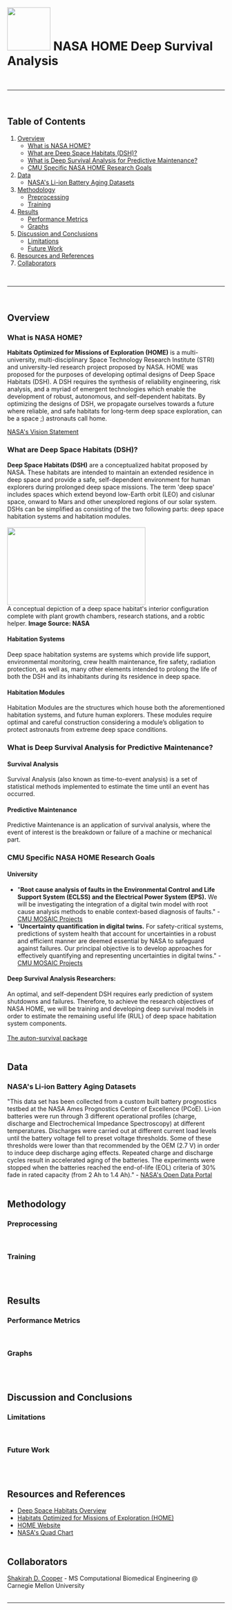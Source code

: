 # <img src="https://drive.google.com/uc?export=view&id=1XoL0DKY9N63l-rIop8PnYnHXGRz_AOfx" width="100" height="100"> NASA HOME Deep Survival Analysis
<br>


***
<br>


## Table of Contents
1. [Overview](#overview)
   * [What is NASA HOME?](#nasa-home)
   * [What are Deep Space Habitats (DSH)?](#dsh)
   * [What is Deep Survival Analysis for Predictive Maintenance?](#dsa)
   * [CMU Specific NASA HOME Research Goals](#cmu)
2. [Data](#data)
   * [NASA's Li-ion Battery Aging Datasets](#li-ion)
3. [Methodology](#method)
   * [Preprocessing](#pre-proc)
   * [Training](#train)
4. [Results](#results)
   * [Performance Metrics](#metrics)
   * [Graphs](#graphs)
5. [Discussion and Conclusions](#disc-cons)
   * [Limitations](#limits)
   * [Future Work](#future)
6. [Resources and References](#res-ref)
7. [Collaborators](#collab)


<br>

***
<br>


<a name = "overview"></a>
## Overview
<a name = "nasa-home"></a>
### What is NASA HOME?
<b>Habitats Optimized for Missions of Exploration (HOME)</b> is a multi-university, multi-disciplinary Space Technology Research Institute (STRI) and university-led research project proposed by NASA. HOME was proposed for the purposes of developing optimal designs of Deep Space Habitats (DSH). A DSH requires the synthesis of reliability engineering, risk analysis, and a myriad of emergent technologies which enable the development of robust, autonomous, and self-dependent habitats. By optimizing the designs of DSH, we propagate ourselves towards a future where reliable, and safe habitats for long-term deep space exploration, can be a space ;) astronauts call home.

[NASA's Vision Statement](https://www.nasa.gov/sites/default/files/atoms/files/home_quad_chart.pdf)
<br>

<a name = "dsh"></a>
### What are Deep Space Habitats (DSH)?
<b>Deep Space Habitats (DSH)</b> are a conceptualized habitat proposed by NASA. These habitats are intended to maintain an extended residence in deep space and provide a safe, self-dependent environment for human explorers during prolonged deep space missions. The term 'deep space' includes spaces which extend beyond low-Earth orbit (LEO) and cislunar space, onward to Mars and other unexplored regions of our solar system. DSHs can be simplified as consisting of the two following parts: deep space habitation systems and habitation modules.
<br><br>
<img src="https://drive.google.com/uc?export=view&id=16flpdqapmh1jcujg2csmyAEqBFnsk9hw" width="320" height="180">
<br>
A conceptual depiction of a deep space habitat's interior configuration complete with plant growth chambers, research stations, and a robtic helper. <b>Image Source: NASA</b>

#### Habitation Systems
Deep space habitation systems are systems which provide life support, environmental monitoring, crew health maintenance, fire safety, radiation protection, as well as, many other elements intended to prolong the life of both the DSH and its inhabitants during its residence in deep space. 
#### Habitation Modules
Habitation Modules are the structures which house both the aforementioned habitation systems, and future human explorers. These modules require optimal and careful construction considering a module’s obligation to protect astronauts from extreme deep space conditions.
<br>

<a name = "dsa"></a>
### What is Deep Survival Analysis for Predictive Maintenance?
#### Survival Analysis
Survival Analysis (also known as time-to-event analysis) is a set of statistical methods implemented to estimate the time until an event has occurred.

#### Predictive Maintenance
Predictive Maintenance is an application of survival analysis, where the event of interest is the breakdown or failure of a machine or mechanical part.
<br>

<a name = "cmu"></a>
### CMU Specific NASA HOME Research Goals
#### University
* "<b>Root cause analysis of faults in the Environmental Control and Life Support System (ECLSS) and the Electrical Power System (EPS).</b> We will be investigating the integration of a digital twin model with root cause analysis methods to enable context-based diagnosis of faults." - [CMU MOSAIC Projects](https://faculty.ce.cmu.edu/mosaic/projects/habitats-optimized-for-missions-of-exploration-nasa-home/)
* "<b>Uncertainty quantification in digital twins.</b> For safety-critical systems, predictions of system health that account for uncertainties in a robust and efficient manner are deemed essential by NASA to safeguard against failures. Our principal objective is to develop approaches for effectively quantifying and representing uncertainties in digital twins." - [CMU MOSAIC Projects](https://faculty.ce.cmu.edu/mosaic/projects/habitats-optimized-for-missions-of-exploration-nasa-home/)
#### Deep Survival Analysis Researchers:
An optimal, and self-dependent DSH requires early prediction of system shutdowns and failures. Therefore, to achieve the research objectives of NASA HOME, we will be training and developing deep survival models in order to estimate the remaining useful life (RUL) of deep space habitation system components. 
<br><br>
[The auton-survival package](https://github.com/autonlab/auton-survival)
<br><br>


<a name = "data"></a>
## Data
<a name = "li-ion"></a>
### NASA's Li-ion Battery Aging Datasets
"This data set has been collected from a custom built battery prognostics testbed at the NASA Ames Prognostics Center of Excellence (PCoE). Li-ion batteries were run through 3 different operational profiles (charge, discharge and Electrochemical Impedance Spectroscopy) at different temperatures. Discharges were carried out at different current load levels until the battery voltage fell to preset voltage thresholds. Some of these thresholds were lower than that recommended by the OEM (2.7 V) in order to induce deep discharge aging effects. Repeated charge and discharge cycles result in accelerated aging of the batteries. The experiments were stopped when the batteries reached the end-of-life (EOL) criteria of 30% fade in rated capacity (from 2 Ah to 1.4 Ah)." - [NASA's Open Data Portal](https://data.nasa.gov/dataset/Li-ion-Battery-Aging-Datasets/uj5r-zjdb)
<br><br>


<a name = "method"></a>
## Methodology
<a name = "pre-proc"></a>
### Preprocessing
<br>

<a name = "train"></a>
### Training
<br><br>


<a name = "results"></a>
## Results
<a name = "metrics"></a>
### Performance Metrics
<br>

<a name = "graphs"></a>
### Graphs
<br><br>


<a name = "disc-cons"></a>
## Discussion and Conclusions
<a name = "limits"></a>
### Limitations
<br>

<a name = "future"></a>
### Future Work
<br><br>


<a name = "res-ref"></a>
## Resources and References
* [Deep Space Habitats Overview](https://www.nasa.gov/deep-space-habitation/overview/)
* [Habitats Optimized for Missions of Exploration (HOME)](https://www.nasa.gov/directorates/spacetech/strg/stri/stri_2018/Habitats_Optimized_for_Missions_of_Exploration_HOME/)
* [HOME Website](https://homestri.ucdavis.edu/)
* [NASA's Quad Chart](https://www.nasa.gov/sites/default/files/atoms/files/home_quad_chart.pdf)
<br><br>



<a name = "collab"></a>
## Collaborators
[Shakirah D. Cooper](https://github.com/ArchaePi) - MS Computational Biomedical Engineering @ Carnegie Mellon University
<br><br>


***

